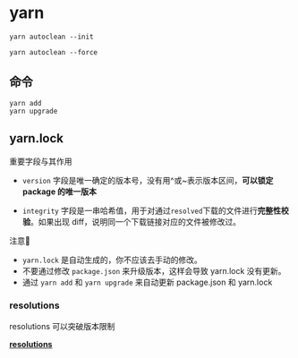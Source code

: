 # yarn

`yarn autoclean --init`

`yarn autoclean --force`



## 命令

```
yarn add
yarn upgrade
```



## yarn.lock

重要字段与其作用

- `version` 字段是唯一确定的版本号，没有用^或~表示版本区间，**可以锁定 package 的唯一版本**

- `integrity` 字段是一串哈希值，用于对通过`resolved`下载的文件进行**完整性校验**。如果出现 diff，说明同一个下载链接对应的文件被修改过。



注意📢

- `yarn.lock` 是自动生成的，你不应该去手动的修改。
- 不要通过修改 `package.json` 来升级版本，这样会导致 yarn.lock 没有更新。
- 通过 `yarn add` 和 `yarn upgrade` 来自动更新 package.json 和 yarn.lock





### resolutions

resolutions 可以突破版本限制

**[resolutions](https://link.zhihu.com/?target=https%3A//classic.yarnpkg.com/en/docs/selective-version-resolutions/%23toc-how-to-use-it)**